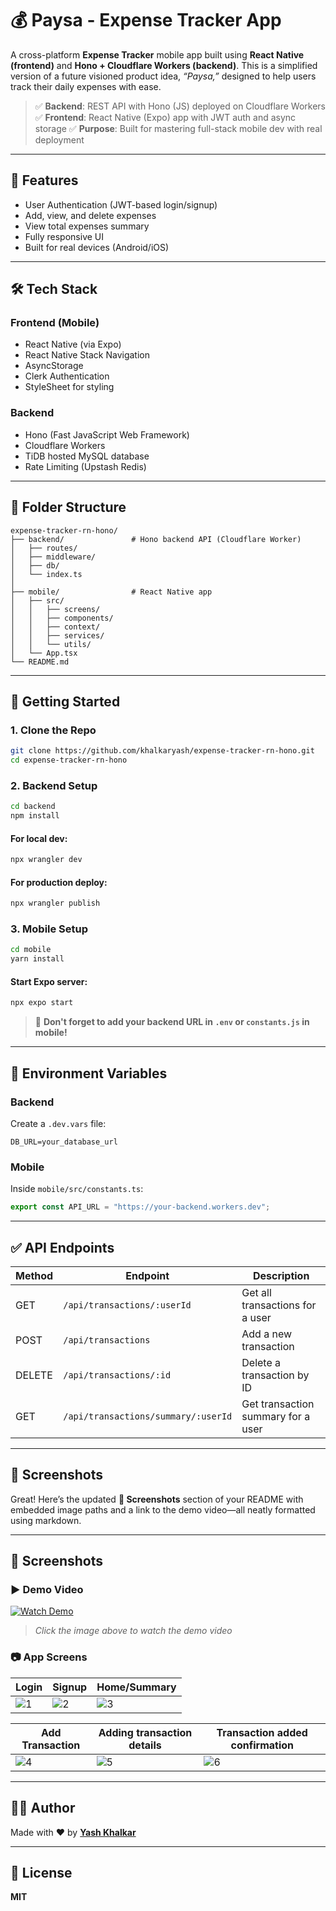 # 💰 Paysa - Expense Tracker App

A cross-platform **Expense Tracker** mobile app built using **React Native (frontend)** and **Hono + Cloudflare Workers (backend)**. This is a simplified version of a future visioned product idea, _“Paysa,”_ designed to help users track their daily expenses with ease.

> ✅ **Backend**: REST API with Hono (JS) deployed on Cloudflare Workers
> ✅ **Frontend**: React Native (Expo) app with JWT auth and async storage
> ✅ **Purpose**: Built for mastering full-stack mobile dev with real deployment

---

## 📱 Features

- User Authentication (JWT-based login/signup)
- Add, view, and delete expenses
- View total expenses summary
- Fully responsive UI
- Built for real devices (Android/iOS)

---

## 🛠️ Tech Stack

### Frontend (Mobile)

- React Native (via Expo)
- React Native Stack Navigation
- AsyncStorage
- Clerk Authentication
- StyleSheet for styling

### Backend

- Hono (Fast JavaScript Web Framework)
- Cloudflare Workers
- TiDB hosted MySQL database
- Rate Limiting (Upstash Redis)

---

## 📂 Folder Structure

```
expense-tracker-rn-hono/
├── backend/               # Hono backend API (Cloudflare Worker)
│   ├── routes/
│   ├── middleware/
│   ├── db/
│   └── index.ts
│
├── mobile/                # React Native app
│   ├── src/
│   │   ├── screens/
│   │   ├── components/
│   │   ├── context/
│   │   ├── services/
│   │   └── utils/
│   └── App.tsx
└── README.md
```

---

## 🚀 Getting Started

### 1. Clone the Repo

```bash
git clone https://github.com/khalkaryash/expense-tracker-rn-hono.git
cd expense-tracker-rn-hono
```

### 2. Backend Setup

```bash
cd backend
npm install
```

#### For local dev:

```bash
npx wrangler dev
```

#### For production deploy:

```bash
npx wrangler publish
```

### 3. Mobile Setup

```bash
cd mobile
yarn install
```

#### Start Expo server:

```bash
npx expo start
```

> 🔐 **Don't forget to add your backend URL in `.env` or `constants.js` in mobile!**

---

## 🔐 Environment Variables

### Backend

Create a `.dev.vars` file:

```env
DB_URL=your_database_url
```

### Mobile

Inside `mobile/src/constants.ts`:

```ts
export const API_URL = "https://your-backend.workers.dev";
```

---

## ✅ API Endpoints

| Method | Endpoint                            | Description                        |
| ------ | ----------------------------------- | ---------------------------------- |
| GET    | `/api/transactions/:userId`         | Get all transactions for a user    |
| POST   | `/api/transactions`                 | Add a new transaction              |
| DELETE | `/api/transactions/:id`             | Delete a transaction by ID         |
| GET    | `/api/transactions/summary/:userId` | Get transaction summary for a user |

---

## 📸 Screenshots

Great! Here’s the updated **📸 Screenshots** section of your README with embedded image paths and a link to the demo video—all neatly formatted using markdown.

---

## 📸 Screenshots

### ▶️ Demo Video

[![Watch Demo](./mobile/assets/images/1.jpg)](./mobile/assets/images/Demo.mp4)

> _Click the image above to watch the demo video_

### 📷 App Screens

| Login                              | Signup                             | Home/Summary                       |
| ---------------------------------- | ---------------------------------- | ---------------------------------- |
| ![1](./mobile/assets/images/1.jpg) | ![2](./mobile/assets/images/2.jpg) | ![3](./mobile/assets/images/3.jpg) |

| Add Transaction                    | Adding transaction details         | Transaction added confirmation     |
| ---------------------------------- | ---------------------------------- | ---------------------------------- |
| ![4](./mobile/assets/images/4.jpg) | ![5](./mobile/assets/images/5.jpg) | ![6](./mobile/assets/images/6.jpg) |

---

## 🧑‍💻 Author

Made with ❤️ by **[Yash Khalkar](https://github.com/KhalkarYash)**

---

## 📜 License

**MIT**
